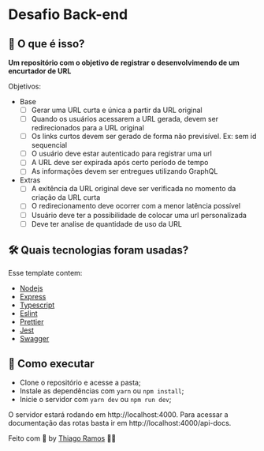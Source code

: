 # Desafio Back-end

## 🤔 O que é isso?

<strong>Um repositório com o objetivo de registrar o desenvolvimendo de um encurtador de URL</strong>

Objetivos: 
  - Base
    - [ ] Gerar uma URL curta e única a partir da URL original
    - [ ] Quando os usuários acessarem a URL gerada, devem ser redirecionados para a URL original
    - [ ] Os links curtos devem ser gerado de forma não previsível. Ex: sem id sequencial
    - [ ] O usuário deve estar autenticado para registrar uma url
    - [ ] A URL deve ser expirada após certo período de tempo
    - [ ] As informações devem ser entregues utilizando GraphQL
  - Extras
    - [ ] A exitência da URL original deve ser verificada no momento da criação da URL curta
    - [ ] O redirecionamento deve ocorrer com a menor latência possível
    - [ ] Usuário deve ter a possibilidade de colocar uma url personalizada
    - [ ] Deve ter analise de quantidade de uso da URL
    
## 🛠 Quais tecnologias foram usadas?

  Esse template contem:
  - [Nodejs](https://nodejs.org/)
  - [Express](https://expressjs.com/)
  - [Typescript](https://www.typescriptlang.org/)
  - [Eslint](https://eslint.org/)
  - [Prettier](https://prettier.io/)
  - [Jest](https://jestjs.io)
  - [Swagger](https://swagger.io)

## 🚀 Como executar

- Clone o repositório e acesse a pasta;
- Instale as dependências com `yarn` ou `npm install`;
- Inicie o servidor com `yarn dev` ou `npm run dev`;

O servidor estará rodando em http://localhost:4000. Para acessar a documentação das rotas basta ir em http://localhost:4000/api-docs.

Feito com 💜 by [Thiago Ramos](https://www.linkedin.com/in/ramos-thiago/) 👋🏻